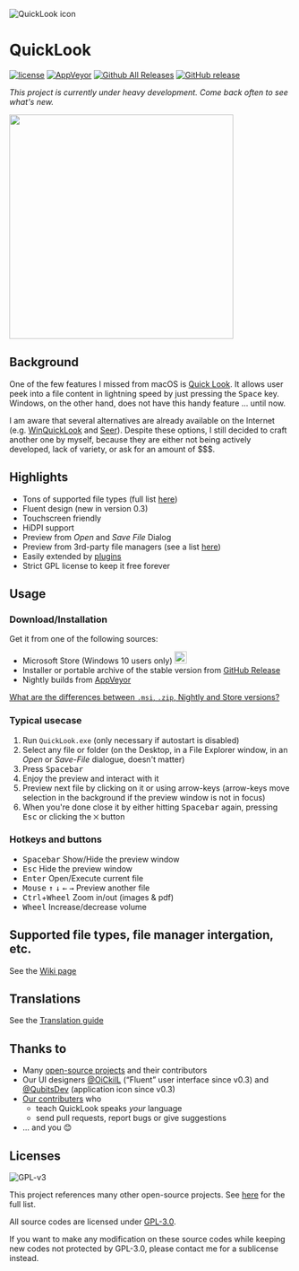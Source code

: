 
![QuickLook icon](https://user-images.githubusercontent.com/1687847/29485863-8cd61b7c-84e2-11e7-97d5-eacc2ba10d28.png)

# QuickLook

[![license](https://img.shields.io/github/license/QL-Win/QuickLook.svg)](https://www.gnu.org/licenses/gpl-3.0.en.html)
[![AppVeyor](https://img.shields.io/appveyor/ci/xupefei/QuickLook.svg)](https://ci.appveyor.com/project/xupefei/QuickLook)
[![Github All Releases](https://img.shields.io/github/downloads/QL-Win/QuickLook/total.svg)](https://github.com/QL-Win/QuickLook/releases)
[![GitHub release](https://img.shields.io/github/release/QL-Win/QuickLook.svg)](https://github.com/QL-Win/QuickLook/releases/latest)

*This project is currently under heavy development. Come back often to see what's new.*

<img src="https://user-images.githubusercontent.com/1687847/64730506-2a60d100-d4e8-11e9-95a6-f13dbd869b2a.jpeg" width="400">

## Background
One of the few features I missed from macOS is [Quick Look](https://en.wikipedia.org/wiki/Quick_Look). It allows user peek into a file content in lightning speed by just pressing the <kbd>Space</kbd> key. Windows, on the other hand, does not have this handy feature ... until now.

I am aware that several alternatives are already available on the Internet (e.g. [WinQuickLook](https://github.com/shibayan/WinQuickLook) and [Seer](https://github.com/ccseer/Seer)). Despite these options, I still decided to craft another one by myself, because they are either not being actively developed, lack of variety, or ask for an amount of $$$.

## Highlights

 - Tons of supported file types (full list [here](https://github.com/QL-Win/QuickLook/wiki/Supported-File-Types))
 - Fluent design (new in version 0.3)
 - Touchscreen friendly
 - HiDPI support
 - Preview from *Open* and *Save File* Dialog
 - Preview from 3rd-party file managers (see a list [here](https://github.com/QL-Win/QuickLook/wiki/File-Managers))
 - Easily extended by [plugins](https://github.com/QL-Win/QuickLook/wiki/Available-Plugins)
 - Strict GPL license to keep it free forever

## Usage

### Download/Installation

Get it from one of the following sources:

  * Microsoft Store (Windows 10 users only) <a href="https://www.microsoft.com/store/apps/9nv4bs3l1h4s?ocid=badge" target="_blank"><img src="https://assets.windowsphone.com/13484911-a6ab-4170-8b7e-795c1e8b4165/English_get_L_InvariantCulture_Default.png" height="22px" alt="Store Link" /></a> 
  * Installer or portable archive of the stable version from [GitHub Release](https://github.com/QL-Win/QuickLook/releases) 
  * Nightly builds from [AppVeyor](https://ci.appveyor.com/project/xupefei/quicklook/build/artifacts)

[What are the differences between `.msi`, `.zip`, Nightly and Store versions?](https://github.com/QL-Win/QuickLook/wiki/Differences-Between-Distributions)


### Typical usecase

1. Run `QuickLook.exe` (only necessary if autostart is disabled)
1. Select any file or folder (on the Desktop, in a File Explorer window, in an *Open* or *Save-File* dialogue, doesn't matter)
1. Press <kbd>Spacebar</kbd>
1. Enjoy the preview and interact with it
1. Preview next file by clicking on it or using arrow-keys (arrow-keys move selection in the background if the preview window is not in focus)
1. When you're done close it by either hitting <kbd>Spacebar</kbd> again, pressing <kbd>Esc</kbd> or clicking the `⨉` button

### Hotkeys and buttons

 - <kbd>Spacebar</kbd> Show/Hide the preview window
 - <kbd>Esc</kbd> Hide the preview window
 - <kbd>Enter</kbd> Open/Execute current file
 - <kbd>Mouse</kbd> <kbd>↑</kbd> <kbd>↓</kbd> <kbd>←</kbd> <kbd>→</kbd> Preview another file
 - <kbd>Ctrl</kbd>+<kbd>Wheel</kbd> Zoom in/out (images & pdf)
 - <kbd>Wheel</kbd> Increase/decrease volume

## Supported file types, file manager intergation, etc.

See the [Wiki page](https://github.com/QL-Win/QuickLook/wiki)

## Translations

See the [Translation guide](https://github.com/QL-Win/QuickLook/wiki/Translations)

## Thanks to

 - Many [open-source projects](https://github.com/QL-Win/QuickLook/wiki/On-the-Shoulders-of-Giants) and their contributors
 - Our UI designers [@OiCkilL](https://twitter.com/OiCkilL) (“Fluent” user interface since v0.3) and [@QubitsDev](https://twitter.com/qubitsdev) (application icon since v0.3)
 - [Our contributers](https://github.com/QL-Win/QuickLook/graphs/contributors) who
     - teach QuickLook speaks *your* language
     - send pull requests, report bugs or give suggestions
 - ... and you 😊

## Licenses

![GPL-v3](https://www.gnu.org/graphics/gplv3-127x51.png)

This project references many other open-source projects. See [here](https://github.com/QL-Win/QuickLook/wiki/On-the-Shoulders-of-Giants) for the full list.

All source codes are licensed under [GPL-3.0](https://opensource.org/licenses/GPL-3.0).

If you want to make any modification on these source codes while keeping new codes not protected by GPL-3.0, please contact me for a sublicense instead.
